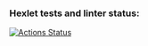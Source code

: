 ### Hexlet tests and linter status:
[![Actions Status](https://github.com/Veezy22222222222222222222222222222222/frontend-project-lvl1/workflows/hexlet-check/badge.svg)](https://github.com/Veezy22222222222222222222222222222222/frontend-project-lvl1/actions)